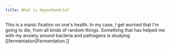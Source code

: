 ```yaml
---
title: What is Hypochondria?
---
```

This is a manic fixation on one's health. In my case, I get worried that I'm going to die, from all kinds of random things. Something that has helped me with my anxiety around bacteria and pathogens is studying [[fermentation|Fermentation.]]